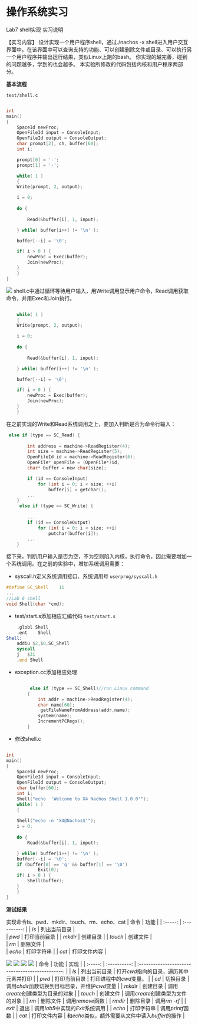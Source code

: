 # 操作系统实习
Lab7 shell实现 实习说明

【实习内容】
	设计实现一个用户程序shell，通过./nachos -x shell进入用户交互界面中。在该界面中可以查询支持的功能、可以创建删除文件或目录、可以执行另一个用户程序并输出运行结果，类似Linux上跑的bash。
	你实现的越完善，碰到的问题越多，学到的也会越多。
	本实验所修改的代码包括内核和用户程序两部分。


**基本流程**

<code>test/shell.c</code>
```c

int
main()
{
    SpaceId newProc;
    OpenFileId input = ConsoleInput;
    OpenFileId output = ConsoleOutput;
    char prompt[2], ch, buffer[60];
    int i;

    prompt[0] = '-';
    prompt[1] = '-';

    while( 1 )
    {
	Write(prompt, 2, output);

	i = 0;
	
	do {
	
	    Read(&buffer[i], 1, input); 

	} while( buffer[i++] != '\n' );

	buffer[--i] = '\0';

	if( i > 0 ) {
		newProc = Exec(buffer);
		Join(newProc);
	}
    }
}
```
![](.img/shell_process.png)
shell.c中通过循环等待用户输入，用Write调用显示用户命令，Read调用获取命令，并用Exec和Join执行。
```c

    while( 1 )
    {
	Write(prompt, 2, output);

	i = 0;
	
	do {
	
	    Read(&buffer[i], 1, input); 

	} while( buffer[i++] != '\n' );

	buffer[--i] = '\0';

	if( i > 0 ) {
		newProc = Exec(buffer); 
		Join(newProc);
	}
    }
```

在之前实现的Write和Read系统调用之上，要加入判断是否为命令行输入：
```c
 else if (type == SC_Read) { 
        
        int address = machine->ReadRegister(4); 
        int size = machine->ReadRegister(5); 
        OpenFileId id = machine->ReadRegister(6);
        OpenFile* openFile = (OpenFile*)id; 
        char* buffer = new char[size];

        if (id == ConsoleInput)
            for (int i = 0; i < size; ++i)
                buffer[i] = getchar();
        ...
    }
     else if (type == SC_Write) { 
        
        ...
        if (id == ConsoleOutput)
            for (int i = 0; i < size; ++i)
                putchar(buffer[i]);
        ...
    }
```

接下来，判断用户输入是否为空，不为空则陷入内核，执行命令，因此需要增加一个系统调用。在之前的实验中，增加系统调用需要：
- syscall.h定义系统调用接口、系统调用号
<code>userprog/syscall.h</code>
```c
#define SC_Shell    11
...
//Lab 6 shell
void Shell(char *cmd);
```
- test/start.s添加相应汇编代码
<code>test/start.s</code>

```asm
    .globl Shell
    .ent	Shell
Shell:
    addiu $2,$0,SC_Shell
    syscall
    j	$31
    .end Shell
```

- exception.cc添加相应处理
```c

         else if (type == SC_Shell)//run Linux command
        {
            int addr = machine->ReadRegister(4);
            char name[60];
             getFileNameFromAddress(addr,name);
            system(name);
            IncrementPCRegs();
        }
 ```
- 修改shell.c
```c

int
main()
{
    SpaceId newProc;
    OpenFileId input = ConsoleInput;
    OpenFileId output = ConsoleOutput;
    char buffer[60];
    int i;
    Shell("echo  'Welcome to X4 Nachos Shell 1.0.0'");
    while( 1 )
    {
    
    Shell("echo -n 'X4@Nachos$'");
	i = 0;
	
	do {
	    Read(&buffer[i], 1, input); 

	} while( buffer[i++] != '\n' );
	buffer[--i] = '\0';
    if (buffer[0] == 'q' && buffer[1] == '\0')
            Exit(0);
	if( i > 0 ) {
        Shell(buffer);
	}
    }
}
```

**测试结果**

实现命令ls、pwd、mkdir、touch、rm、echo、cat
|  命令   |     功能     | 
| :-----: | :----------: | 
|  *ls*   | 列出当前目录 |   
|  *pwd*  | 打印当前目录 |
| *mkdir* |   创建目录   | 
| *touch* |   创建文件   |        
|  *rm*   |   删除文件   |   
| *echo*  |  打印字符串  | 
|  *cat*  | 打印文件内容 |

![](.img/welcome.png)
![](.img/shell.png)
![](.img/test.png)
![](.img/test2.png)
|  命令   |     功能     |                       实现                       |
| :-----: | :----------: | :----------------------------------------------: |
|  *ls*   | 列出当前目录 |     打开*cwd*指向的目录，遍历其中元素并打印      |
|  *pwd*  | 打印当前目录 |             打印进程中的*cwd*变量。              |
|  *cd*   |   切换目录   |  调用*chdir*函数切换到目标目录，并维护*cwd*变量  |
| *mkdir* |   创建目录   |         调用*create*创建类型为目录的对象         |
| *touch* |   创建文件   |         调用*create*创建类型为文件的对象         |
|  *rm*   |   删除文件   |                 调用*remove*函数                 |
| *rmdir* |   删除目录   |                  调用*rm* -*rf*                  |
| *exit*  |     退出     |         调用*lab5*中实现的*Exit*系统调用         |
| *echo*  |  打印字符串  |                 调用*printf*函数                 |
|  *cat*  | 打印文件内容 | 和*echo*类似，额外需要从文件中读入*buffer*的操作 |

